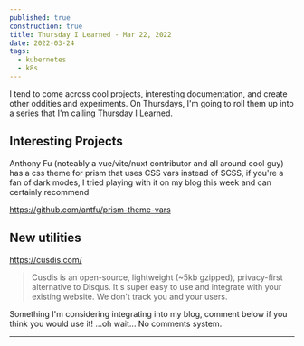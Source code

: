 ```yaml
---
published: true
construction: true
title: Thursday I Learned - Mar 22, 2022
date: 2022-03-24
tags:
  - kubernetes
  - k8s
---
```


I tend to come across cool projects, interesting documentation, and create other
oddities and experiments. On Thursdays, I'm going to roll them up into a series
that I'm calling Thursday I Learned.


## Interesting Projects
Anthony Fu (noteably a vue/vite/nuxt contributor and all around cool guy) 
has a css theme for prism that uses CSS vars instead of SCSS, if you're a fan of
dark modes, I tried playing with it on my blog this week and can certainly recommend

https://github.com/antfu/prism-theme-vars

## New utilities

https://cusdis.com/

> Cusdis is an open-source, lightweight (~5kb gzipped), privacy-first
> alternative to Disqus. It's super easy to use and integrate with your existing
> website. We don't track you and your users.

Something I'm considering integrating into my blog, comment below if you think
you would use it! ...oh wait... No comments system.

---
